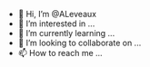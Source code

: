 - 👋 Hi, I’m @ALeveaux
- 👀 I’m interested in ...
- 🌱 I’m currently learning ...
- 💞️ I’m looking to collaborate on ...
- 📫 How to reach me ...

<!---
ALeveaux/ALeveaux is a ✨ special ✨ repository because its `README.md` (this file) appears on your GitHub profile.
You can click the Preview link to take a look at your changes.
--->
